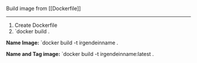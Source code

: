 Build image from [[Dockerfile]]
****
1. Create Dockerfile
2. `docker build .

**Name Image:**
`docker build -t irgendeinname .

**Name and Tag image:**
`docker build -t irgendeinname:latest .